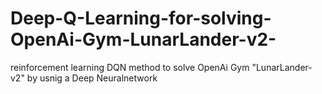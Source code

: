 # Deep-Q-Learning-for-solving-OpenAi-Gym-LunarLander-v2-
reinforcement learning DQN method to solve OpenAi Gym "LunarLander-v2" by usnig a Deep Neuralnetwork

